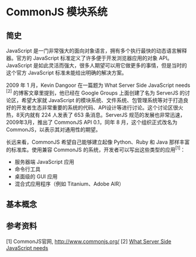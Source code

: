 # CommonJS 模块系统

## 简史

JavaScript 是一门非常强大的面向对象语言，拥有多个执行最快的动态语言解释器。官方的 JavaScript 标准定义了许多便于开发浏览器应用的对象 API。JavaScript 是如此灵活而强大，很多人期望可以用它做更多的事情，但是当时的这个官方 JavaScript 标准未能给出明确的解决方案。

2009 年 1 月，Kevin Dangoor 在一篇题为 What Server Side JavaScript needs <sup>[2]</sup> 的博客文章里提到，他已经在 Google Groups 上面创建了名为 ServerJS 的讨论区，希望大家就 JavaScript 的模块系统、文件系统、包管理系统等对于打造良好的开发者生态非常重要的系统的代码、API设计等进行讨论。这个讨论区很火热，8天内就有 224 人发表了 653 条消息。ServerJS 规范的发展也非常迅速，2009年3月，推出了 CommonJS API 0.1，同年 8 月，这个组织正式改名为 CommonJS，以表示其对通用性的期望。

长远来看，CommonJS 希望自己能够建立起像 Python、Ruby 和 Java 那样丰富的标准库。使用兼容 CommonJS 的系统，开发者可以写出这些类型的应用<sup>[1]</sup>：

+ 服务器端 JavaScript 应用
+ 命令行工具
+ 桌面级的 GUI 应用
+ 混合式应用程序（例如 Titanium、Adobe AIR）


## 基本概念





## 参考资料

[1] CommonJS官网, http://www.commonjs.org/
[2] [What Server Side JavaScript needs](http://www.blueskyonmars.com/2009/01/29/what-server-side-javascript-needs/)

